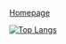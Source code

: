 [Homepage](https://r.flutcla.tech)

[![Top Langs](https://github-readme-stats.vercel.app/api/top-langs/?username=flutcla)](https://github.com/flutcla/github-readme-stats)

